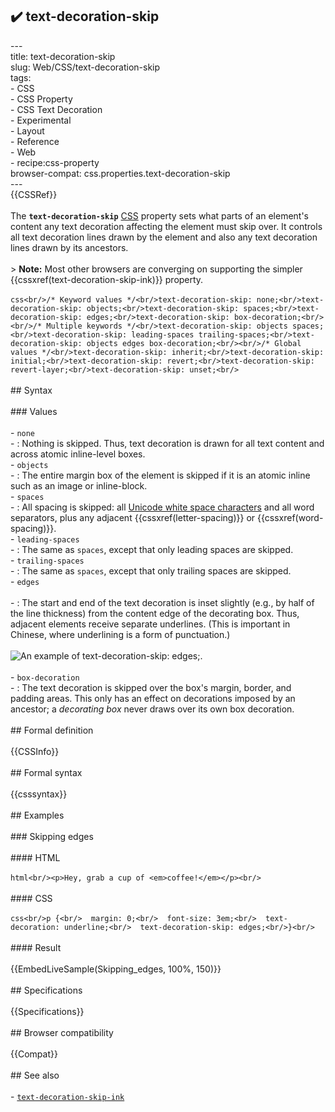 ## ✔️ text-decoration-skip 
 ---<br/>title: text-decoration-skip<br/>slug: Web/CSS/text-decoration-skip<br/>tags:<br/>  - CSS<br/>  - CSS Property<br/>  - CSS Text Decoration<br/>  - Experimental<br/>  - Layout<br/>  - Reference<br/>  - Web<br/>  - recipe:css-property<br/>browser-compat: css.properties.text-decoration-skip<br/>---<br/>{{CSSRef}}<br/><br/>The **`text-decoration-skip`** [CSS](/en-US/docs/Web/CSS) property sets what parts of an element's content any text decoration affecting the element must skip over. It controls all text decoration lines drawn by the element and also any text decoration lines drawn by its ancestors.<br/><br/>> **Note:** Most other browsers are converging on supporting the simpler {{cssxref(text-decoration-skip-ink)}} property.<br/><br/>```css<br/>/* Keyword values */<br/>text-decoration-skip: none;<br/>text-decoration-skip: objects;<br/>text-decoration-skip: spaces;<br/>text-decoration-skip: edges;<br/>text-decoration-skip: box-decoration;<br/><br/>/* Multiple keywords */<br/>text-decoration-skip: objects spaces;<br/>text-decoration-skip: leading-spaces trailing-spaces;<br/>text-decoration-skip: objects edges box-decoration;<br/><br/>/* Global values */<br/>text-decoration-skip: inherit;<br/>text-decoration-skip: initial;<br/>text-decoration-skip: revert;<br/>text-decoration-skip: revert-layer;<br/>text-decoration-skip: unset;<br/>```<br/><br/>## Syntax<br/><br/>### Values<br/><br/>- `none`<br/>  - : Nothing is skipped. Thus, text decoration is drawn for all text content and across atomic inline-level boxes.<br/>- `objects`<br/>  - : The entire margin box of the element is skipped if it is an atomic inline such as an image or inline-block.<br/>- `spaces`<br/>  - : All spacing is skipped: all [Unicode white space characters](https://www.unicode.org/reports/tr44/#White_Space) and all word separators, plus any adjacent {{cssxref(letter-spacing)}} or {{cssxref(word-spacing)}}.<br/>- `leading-spaces`<br/>  - : The same as `spaces`, except that only leading spaces are skipped.<br/>- `trailing-spaces`<br/>  - : The same as `spaces`, except that only trailing spaces are skipped.<br/>- `edges`<br/><br/>  - : The start and end of the text decoration is inset slightly (e.g., by half of the line thickness) from the content edge of the decorating box. Thus, adjacent elements receive separate underlines. (This is important in Chinese, where underlining is a form of punctuation.)<br/><br/>    ![An example of text-decoration-skip: edges;.](decoration-skip-edges.png)<br/><br/>- `box-decoration`<br/>  - : The text decoration is skipped over the box's margin, border, and padding areas. This only has an effect on decorations imposed by an ancestor; a _decorating box_ never draws over its own box decoration.<br/><br/>## Formal definition<br/><br/>{{CSSInfo}}<br/><br/>## Formal syntax<br/><br/>{{csssyntax}}<br/><br/>## Examples<br/><br/>### Skipping edges<br/><br/>#### HTML<br/><br/>```html<br/><p>Hey, grab a cup of <em>coffee!</em></p><br/>```<br/><br/>#### CSS<br/><br/>```css<br/>p {<br/>  margin: 0;<br/>  font-size: 3em;<br/>  text-decoration: underline;<br/>  text-decoration-skip: edges;<br/>}<br/>```<br/><br/>#### Result<br/><br/>{{EmbedLiveSample(Skipping_edges, 100%, 150)}}<br/><br/>## Specifications<br/><br/>{{Specifications}}<br/><br/>## Browser compatibility<br/><br/>{{Compat}}<br/><br/>## See also<br/><br/>- [`text-decoration-skip-ink`](/en-US/docs/Web/CSS/text-decoration-skip-ink)<br/>